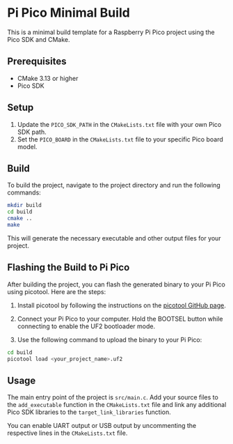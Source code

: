 # Pi Pico Minimal Build

This is a minimal build template for a Raspberry Pi Pico project using the Pico SDK and CMake.

## Prerequisites

- CMake 3.13 or higher
- Pico SDK

## Setup

1. Update the `PICO_SDK_PATH` in the `CMakeLists.txt` file with your own Pico SDK path.
2. Set the `PICO_BOARD` in the `CMakeLists.txt` file to your specific Pico board model.

## Build

To build the project, navigate to the project directory and run the following commands:

```bash
mkdir build
cd build
cmake ..
make
```

This will generate the necessary executable and other output files for your project.

## Flashing the Build to Pi Pico

After building the project, you can flash the generated binary to your Pi Pico using picotool. Here are the steps:

1. Install picotool by following the instructions on the [picotool GitHub page](https://github.com/raspberrypi/picotool).

2. Connect your Pi Pico to your computer. Hold the BOOTSEL button while connecting to enable the UF2 bootloader mode.

3. Use the following command to upload the binary to your Pi Pico:

```bash
cd build
picotool load <your_project_name>.uf2
```

## Usage

The main entry point of the project is `src/main.c`. Add your source files to the `add_executable` function in the `CMakeLists.txt` file and link any additional Pico SDK libraries to the `target_link_libraries` function.

You can enable UART output or USB output by uncommenting the respective lines in the `CMakeLists.txt` file.